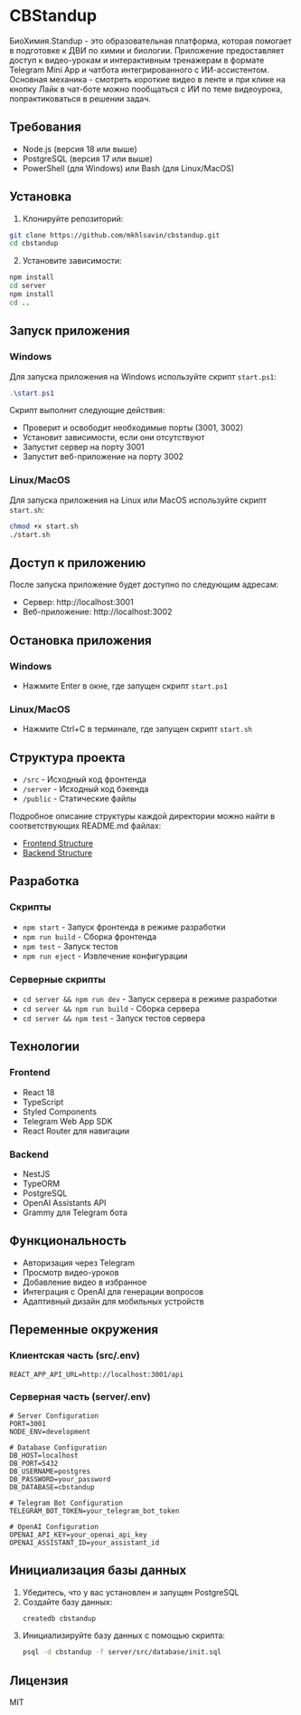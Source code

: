 # CBStandup

БиоХимия.Standup - это образовательная платформа, которая помогает в подготовке к ДВИ по химии и биологии. Приложение предоставляет доступ к видео-урокам и интерактивным тренажерам в формате Telegram Mini App и чатбота интегрированного с ИИ-ассистентом. Основная механика - смотреть короткие видео в ленте и при клике на кнопку Лайк в чат-боте можно пообщаться с ИИ по теме видеоурока, попрактиковаться в решении задач.

## Требования

- Node.js (версия 18 или выше)
- PostgreSQL (версия 17 или выше)
- PowerShell (для Windows) или Bash (для Linux/MacOS)

## Установка

1. Клонируйте репозиторий:
```bash
git clone https://github.com/mkhlsavin/cbstandup.git
cd cbstandup
```

2. Установите зависимости:
```bash
npm install
cd server
npm install
cd ..
```

## Запуск приложения

### Windows

Для запуска приложения на Windows используйте скрипт `start.ps1`:

```powershell
.\start.ps1
```

Скрипт выполнит следующие действия:
- Проверит и освободит необходимые порты (3001, 3002)
- Установит зависимости, если они отсутствуют
- Запустит сервер на порту 3001
- Запустит веб-приложение на порту 3002

### Linux/MacOS

Для запуска приложения на Linux или MacOS используйте скрипт `start.sh`:

```bash
chmod +x start.sh
./start.sh
```

## Доступ к приложению

После запуска приложение будет доступно по следующим адресам:
- Сервер: http://localhost:3001
- Веб-приложение: http://localhost:3002

## Остановка приложения

### Windows
- Нажмите Enter в окне, где запущен скрипт `start.ps1`

### Linux/MacOS
- Нажмите Ctrl+C в терминале, где запущен скрипт `start.sh`

## Структура проекта

- `/src` - Исходный код фронтенда
- `/server` - Исходный код бэкенда
- `/public` - Статические файлы

Подробное описание структуры каждой директории можно найти в соответствующих README.md файлах:
- [Frontend Structure](src/README.md)
- [Backend Structure](server/README.md)

## Разработка

### Скрипты

- `npm start` - Запуск фронтенда в режиме разработки
- `npm run build` - Сборка фронтенда
- `npm test` - Запуск тестов
- `npm run eject` - Извлечение конфигурации

### Серверные скрипты

- `cd server && npm run dev` - Запуск сервера в режиме разработки
- `cd server && npm run build` - Сборка сервера
- `cd server && npm test` - Запуск тестов сервера

## Технологии

### Frontend
- React 18
- TypeScript
- Styled Components
- Telegram Web App SDK
- React Router для навигации

### Backend
- NestJS
- TypeORM
- PostgreSQL
- OpenAI Assistants API
- Grammy для Telegram бота

## Функциональность

- Авторизация через Telegram
- Просмотр видео-уроков
- Добавление видео в избранное
- Интеграция с OpenAI для генерации вопросов
- Адаптивный дизайн для мобильных устройств

## Переменные окружения

### Клиентская часть (src/.env)
```
REACT_APP_API_URL=http://localhost:3001/api
```

### Серверная часть (server/.env)
```
# Server Configuration
PORT=3001
NODE_ENV=development

# Database Configuration
DB_HOST=localhost
DB_PORT=5432
DB_USERNAME=postgres
DB_PASSWORD=your_password
DB_DATABASE=cbstandup

# Telegram Bot Configuration
TELEGRAM_BOT_TOKEN=your_telegram_bot_token

# OpenAI Configuration
OPENAI_API_KEY=your_openai_api_key
OPENAI_ASSISTANT_ID=your_assistant_id
```

## Инициализация базы данных

1. Убедитесь, что у вас установлен и запущен PostgreSQL
2. Создайте базу данных:
   ```bash
   createdb cbstandup
   ```
3. Инициализируйте базу данных с помощью скрипта:
   ```bash
   psql -d cbstandup -f server/src/database/init.sql
   ```

## Лицензия

MIT 